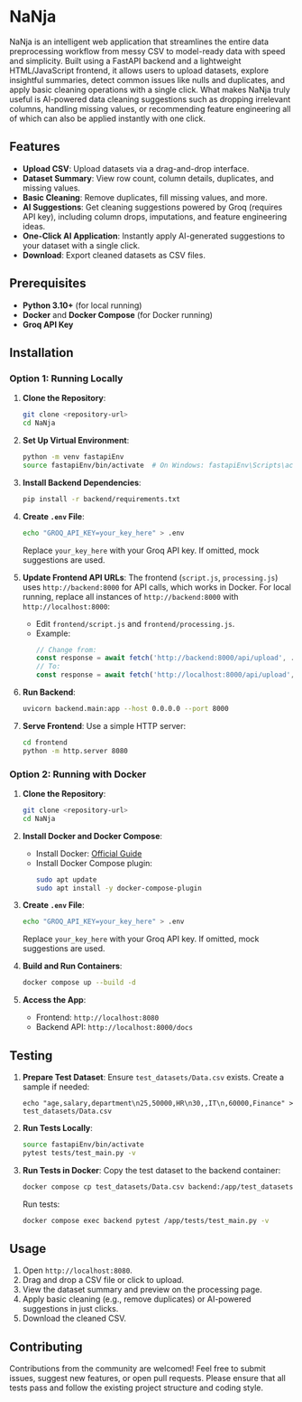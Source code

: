# NaNja

NaNja is an intelligent web application that streamlines the entire data preprocessing workflow from messy CSV to model-ready data with speed and simplicity. Built using a FastAPI backend and a lightweight HTML/JavaScript frontend, it allows users to upload datasets, explore insightful summaries, detect common issues like nulls and duplicates, and apply basic cleaning operations with a single click. What makes NaNja truly useful is AI-powered data cleaning suggestions  such as dropping irrelevant columns, handling missing values, or recommending feature engineering all of which can also be applied instantly with one click.


## Features
- **Upload CSV**: Upload datasets via a drag-and-drop interface.
- **Dataset Summary**: View row count, column details, duplicates, and missing values.
- **Basic Cleaning**: Remove duplicates, fill missing values, and more.
- **AI Suggestions**: Get cleaning suggestions powered by Groq (requires API key), including column drops, imputations, and feature engineering ideas.
- **One-Click AI Application**: Instantly apply AI-generated suggestions to your dataset with a single click.
- **Download**: Export cleaned datasets as CSV files.


## Prerequisites
- **Python 3.10+** (for local running)
- **Docker** and **Docker Compose** (for Docker running)
- **Groq API Key** 

## Installation

### Option 1: Running Locally
1. **Clone the Repository**:
   ```bash
   git clone <repository-url>
   cd NaNja
   ```

2. **Set Up Virtual Environment**:
   ```bash
   python -m venv fastapiEnv
   source fastapiEnv/bin/activate  # On Windows: fastapiEnv\Scripts\activate
   ```

3. **Install Backend Dependencies**:
   ```bash
   pip install -r backend/requirements.txt
   ```

4. **Create `.env` File**:
   ```bash
   echo "GROQ_API_KEY=your_key_here" > .env
   ```
   Replace `your_key_here` with your Groq API key. If omitted, mock suggestions are used.

5. **Update Frontend API URLs**:
   The frontend (`script.js`, `processing.js`) uses `http://backend:8000` for API calls, which works in Docker. For local running, replace all instances of `http://backend:8000` with `http://localhost:8000`:
   - Edit `frontend/script.js` and `frontend/processing.js`.
   - Example:
     ```javascript
     // Change from:
     const response = await fetch('http://backend:8000/api/upload', ...);
     // To:
     const response = await fetch('http://localhost:8000/api/upload', ...);
     ```

6. **Run Backend**:
   ```bash
   uvicorn backend.main:app --host 0.0.0.0 --port 8000
   ```

7. **Serve Frontend**:
   Use a simple HTTP server:
   ```bash
   cd frontend
   python -m http.server 8080
   ```


### Option 2: Running with Docker
1. **Clone the Repository**:
   ```bash
   git clone <repository-url>
   cd NaNja
   ```

2. **Install Docker and Docker Compose**:
   - Install Docker: [Official Guide](https://docs.docker.com/get-docker/)
   - Install Docker Compose plugin:
     ```bash
     sudo apt update
     sudo apt install -y docker-compose-plugin
     ```

3. **Create `.env` File**:
   ```bash
   echo "GROQ_API_KEY=your_key_here" > .env
   ```
   Replace `your_key_here` with your Groq API key. If omitted, mock suggestions are used.

4. **Build and Run Containers**:
   ```bash
   docker compose up --build -d
   ```

6. **Access the App**:
   - Frontend: `http://localhost:8080`
   - Backend API: `http://localhost:8000/docs`


## Testing
1. **Prepare Test Dataset**:
   Ensure `test_datasets/Data.csv` exists. Create a sample if needed:
   ```brooke
   echo "age,salary,department\n25,50000,HR\n30,,IT\n,60000,Finance" > test_datasets/Data.csv
   ```

2. **Run Tests Locally**:
   ```bash
   source fastapiEnv/bin/activate
   pytest tests/test_main.py -v
   ```

3. **Run Tests in Docker**:
   Copy the test dataset to the backend container:
   ```bash
   docker compose cp test_datasets/Data.csv backend:/app/test_datasets/Data.csv
   ```
   Run tests:
   ```bash
   docker compose exec backend pytest /app/tests/test_main.py -v
   ```

## Usage
1. Open `http://localhost:8080`.
2. Drag and drop a CSV file or click to upload.
3. View the dataset summary and preview on the processing page.
4. Apply basic cleaning (e.g., remove duplicates) or AI-powered suggestions in just clicks.
5. Download the cleaned CSV.



## Contributing
Contributions from the community are welcomed! 
Feel free to submit issues, suggest new features, or open pull requests. Please ensure that all tests pass and follow the existing project structure and coding style.


